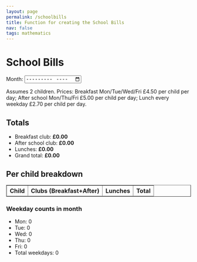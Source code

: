 ```yaml
---
layout: page
permalink: /schoolbills
title: Function for creating the School Bills
nav: false
tags: mathematics
---
```


<html lang="en">
<head>
  <meta charset="UTF-8" />
  <meta name="viewport" content="width=device-width, initial-scale=1" />
  <title>School Bills (Simple)</title>
</head>
<body>
  <!-- Simple: month picker only -->
  <h1>School Bills</h1>
  <label for="monthInput">Month:</label>
  <input id="monthInput" type="month" />

  <p>Assumes 2 children. Prices: Breakfast Mon/Tue/Wed/Fri £4.50 per child per day; After school Mon/Thu/Fri £5.00 per child per day; Lunch every weekday £2.70 per child per day.</p>

  <h2>Totals</h2>
  <ul>
    <li>Breakfast club: <strong id="breakfastTotal">£0.00</strong></li>
    <li>After school club: <strong id="afterTotal">£0.00</strong></li>
    <li>Lunches: <strong id="lunchTotal">£0.00</strong></li>
    <li>Grand total: <strong id="grandTotal">£0.00</strong></li>
  </ul>

  <h2>Per child breakdown</h2>
  <table border="1" cellpadding="6" cellspacing="0">
    <thead>
      <tr>
        <th>Child</th>
        <th>Clubs (Breakfast+After)</th>
        <th>Lunches</th>
        <th>Total</th>
      </tr>
    </thead>
    <tbody id="perChildBreakdown"></tbody>
  </table>

  <h3>Weekday counts in month</h3>
  <ul>
    <li>Mon: <span id="mMon">0</span></li>
    <li>Tue: <span id="mTue">0</span></li>
    <li>Wed: <span id="mWed">0</span></li>
    <li>Thu: <span id="mThu">0</span></li>
    <li>Fri: <span id="mFri">0</span></li>
    <li>Total weekdays: <span id="mWeek">0</span></li>
  </ul>

  <script>
    // Fixed to 2 children for simplicity
    const N_CHILDREN = 2;

    const PRICES = {
      breakfastPerChildPerDay: 4.50,
      afterPerChildPerDay: 5.00,
      lunchPerChildPerDay: 2.70,
    };

    const fmtGBP = new Intl.NumberFormat('en-GB', { style: 'currency', currency: 'GBP' });

    const monthInput = document.getElementById('monthInput');

    const els = {
      breakfastTotal: document.getElementById('breakfastTotal'),
      afterTotal: document.getElementById('afterTotal'),
      lunchTotal: document.getElementById('lunchTotal'),
      grandTotal: document.getElementById('grandTotal'),
      perChildBreakdown: document.getElementById('perChildBreakdown'),
      mMon: document.getElementById('mMon'),
      mTue: document.getElementById('mTue'),
      mWed: document.getElementById('mWed'),
      mThu: document.getElementById('mThu'),
      mFri: document.getElementById('mFri'),
      mWeek: document.getElementById('mWeek'),
    };

    function getMonthParts(value) {
      if (!value) return null;
      const [y, m] = value.split('-').map(Number);
      return { year: y, monthIndex: m - 1 };
    }

    function daysInMonth(year, monthIndex) {
      return new Date(year, monthIndex + 1, 0).getDate();
    }

    function countWeekdayInMonth(year, monthIndex, weekday) {
      let count = 0;
      const nDays = daysInMonth(year, monthIndex);
      for (let d = 1; d <= nDays; d++) {
        const gd = new Date(year, monthIndex, d).getDay();
        if (gd === weekday) count++;
      }
      return count;
    }

    function compute() {
      const parts = getMonthParts(monthInput.value);
      if (!parts) return;

      const { year, monthIndex } = parts;
      const monday = countWeekdayInMonth(year, monthIndex, 1);
      const tuesday = countWeekdayInMonth(year, monthIndex, 2);
      const wednesday = countWeekdayInMonth(year, monthIndex, 3);
      const thursday = countWeekdayInMonth(year, monthIndex, 4);
      const friday = countWeekdayInMonth(year, monthIndex, 5);
      const weekdayTotal = monday + tuesday + wednesday + thursday + friday;

      els.mMon.textContent = monday;
      els.mTue.textContent = tuesday;
      els.mWed.textContent = wednesday;
      els.mThu.textContent = thursday;
      els.mFri.textContent = friday;
      els.mWeek.textContent = weekdayTotal;

      const breakfastDays = monday + tuesday + wednesday + friday;
      const afterDays = monday + thursday + friday;
      const lunchDays = weekdayTotal;

      const breakfastTotal = PRICES.breakfastPerChildPerDay * breakfastDays * N_CHILDREN;
      const afterTotal = PRICES.afterPerChildPerDay * afterDays * N_CHILDREN;
      const lunchTotal = PRICES.lunchPerChildPerDay * lunchDays * N_CHILDREN;
      const grandTotal = breakfastTotal + afterTotal + lunchTotal;

      els.breakfastTotal.textContent = fmtGBP.format(breakfastTotal);
      els.afterTotal.textContent = fmtGBP.format(afterTotal);
      els.lunchTotal.textContent = fmtGBP.format(lunchTotal);
      els.grandTotal.textContent = fmtGBP.format(grandTotal);

      const clubPerChild = (PRICES.breakfastPerChildPerDay * breakfastDays) + (PRICES.afterPerChildPerDay * afterDays);
      const lunchPerChild = PRICES.lunchPerChildPerDay * lunchDays;
      const totalPerChild = clubPerChild + lunchPerChild;

      const rows = [];
      for (let i = 1; i <= N_CHILDREN; i++) {
        rows.push(`<tr>
          <td>Child ${i}</td>
          <td>${fmtGBP.format(clubPerChild)}</td>
          <td>${fmtGBP.format(lunchPerChild)}</td>
          <td>${fmtGBP.format(totalPerChild)}</td>
        </tr>`);
      }
      els.perChildBreakdown.innerHTML = rows.join("\n");
    }

    (function init() {
      const now = new Date();
      const ym = `${now.getFullYear()}-${String(now.getMonth()+1).padStart(2,'0')}`;
      monthInput.value = ym;
      monthInput.addEventListener('input', compute);
      compute();
    })();
  </script>
</body>
</html>
